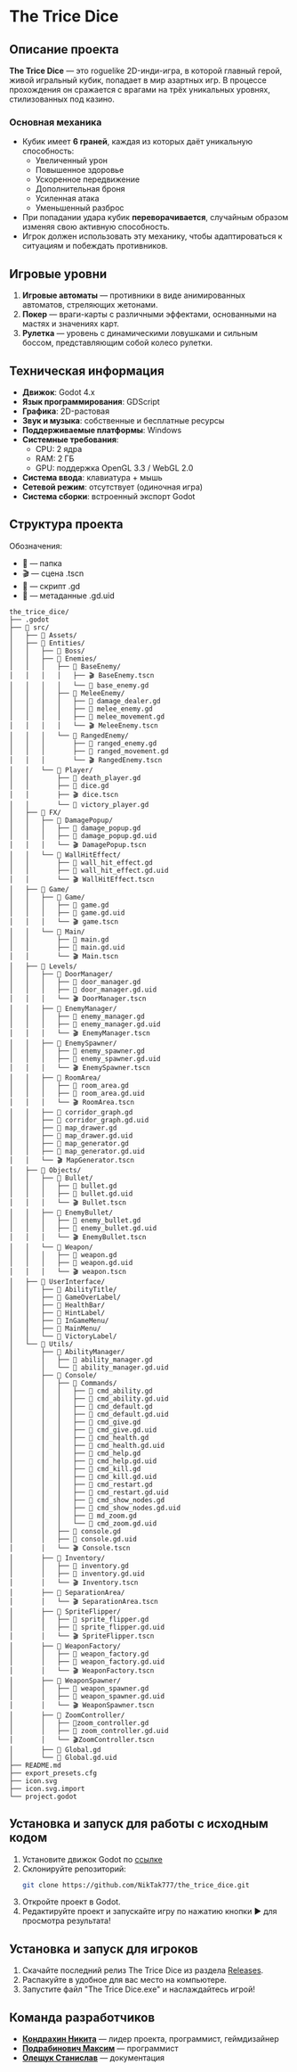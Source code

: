 # The Trice Dice

## Описание проекта
**The Trice Dice** — это roguelike 2D-инди-игра, в которой главный герой, живой игральный кубик, попадает в мир азартных игр. В процессе прохождения он сражается с врагами на трёх уникальных уровнях, стилизованных под казино.

### Основная механика
- Кубик имеет **6 граней**, каждая из которых даёт уникальную способность:
  - Увеличенный урон
  - Повышенное здоровье
  - Ускоренное передвижение
  - Дополнительная броня
  - Усиленная атака
  - Уменьшенный разброс 
- При попадании удара кубик **переворачивается**, случайным образом изменяя свою активную способность.
- Игрок должен использовать эту механику, чтобы адаптироваться к ситуациям и побеждать противников.

## Игровые уровни
1. **Игровые автоматы** — противники в виде анимированных автоматов, стреляющих жетонами.
2. **Покер** — враги-карты с различными эффектами, основанными на мастях и значениях карт.
3. **Рулетка** — уровень с динамическими ловушками и сильным боссом, представляющим собой колесо рулетки.

## Техническая информация
- **Движок**: Godot 4.x
- **Язык программирования**: GDScript
- **Графика**: 2D-растовая
- **Звук и музыка**: собственные и бесплатные ресурсы
- **Поддерживаемые платформы**: Windows
- **Системные требования**:
  - CPU: 2 ядра
  - RAM: 2 ГБ
  - GPU: поддержка OpenGL 3.3 / WebGL 2.0
- **Система ввода**: клавиатура + мышь
- **Сетевой режим**: отсутствует (одиночная игра)
- **Система сборки**: встроенный экспорт Godot

## Структура проекта
Обозначения:
* 📁 — папка
* 🎬 — сцена .tscn
* 📜 — скрипт .gd
* 🔑 — метаданные .gd.uid
```
the_trice_dice/
├── .godot
├── 📁 src/
│   ├── 📁 Assets/
│   ├── 📁 Entities/
│   │   ├── 📁 Boss/
│   │   ├── 📁 Enemies/
│   │   │   ├── 📁 BaseEnemy/
│   │   │   │   ├── 🎬 BaseEnemy.tscn
│   │   │   │   └── 📜 base_enemy.gd
│   │   │   ├── 📁 MeleeEnemy/
│   │   │   │   ├── 📜 damage_dealer.gd
│   │   │   │   ├── 📜 melee_enemy.gd
│   │   │   │   ├── 📜 melee_movement.gd
│   │   │   │   └── 🎬 MeleeEnemy.tscn
│   │   │   └── 📁 RangedEnemy/
│   │   │       ├── 📜 ranged_enemy.gd
│   │   │       ├── 📜 ranged_movement.gd
│   │   │       └── 🎬 RangedEnemy.tscn
│   │   └── 📁 Player/
│   │       ├── 📜 death_player.gd
│   │       ├── 📜 dice.gd
│   │       ├── 🎬 dice.tscn
│   │       └── 📜 victory_player.gd
│   ├── 📁 FX/
│   │   ├── 📁 DamagePopup/
│   │   │   ├── 📜 damage_popup.gd
│   │   │   ├── 🔑 damage_popup.gd.uid
│   │   │   └── 🎬 DamagePopup.tscn
│   │   └── 📁 WallHitEffect/
│   │       ├── 📜 wall_hit_effect.gd
│   │       ├── 🔑 wall_hit_effect.gd.uid
│   │       └── 🎬 WallHitEffect.tscn
│   ├── 📁 Game/
│   │   ├── 📁 Game/
│   │   │   ├── 📜 game.gd
│   │   │   ├── 🔑 game.gd.uid
│   │   │   └── 🎬 game.tscn
│   │   └── 📁 Main/
│   │       ├── 📜 main.gd
│   │       ├── 🔑 main.gd.uid
│   │       └── 🎬 Main.tscn
│   ├── 📁 Levels/
│   │   ├── 📁 DoorManager/
│   │   │   ├── 📜 door_manager.gd
│   │   │   ├── 🔑 door_manager.gd.uid
│   │   │   └── 🎬 DoorManager.tscn
│   │   ├── 📁 EnemyManager/
│   │   │   ├── 📜 enemy_manager.gd
│   │   │   ├── 🔑 enemy_manager.gd.uid
│   │   │   └── 🎬 EnemyManager.tscn
│   │   ├── 📁 EnemySpawner/
│   │   │   ├── 📜 enemy_spawner.gd
│   │   │   ├── 🔑 enemy_spawner.gd.uid
│   │   │   └── 🎬 EnemySpawner.tscn
│   │   ├── 📁 RoomArea/
│   │   │   ├── 📜 room_area.gd
│   │   │   ├── 🔑 room_area.gd.uid
│   │   │   └── 🎬 RoomArea.tscn
│   │   ├── 📜 corridor_graph.gd
│   │   ├── 🔑 corridor_graph.gd.uid
│   │   ├── 📜 map_drawer.gd
│   │   ├── 🔑 map_drawer.gd.uid
│   │   ├── 📜 map_generator.gd
│   │   ├── 🔑 map_generator.gd.uid
│   │   └── 🎬 MapGenerator.tscn
│   ├── 📁 Objects/
│   │   ├── 📁 Bullet/
│   │   │   ├── 📜 bullet.gd
│   │   │   ├── 🔑 bullet.gd.uid
│   │   │   └── 🎬 Bullet.tscn
│   │   ├── 📁 EnemyBullet/
│   │   │   ├── 📜 enemy_bullet.gd
│   │   │   ├── 🔑 enemy_bullet.gd.uid
│   │   │   └── 🎬 EnemyBullet.tscn
│   │   └── 📁 Weapon/
│   │   │   ├── 📜 weapon.gd
│   │   │   ├── 🔑 weapon.gd.uid
│   │   │   └── 🎬 weapon.tscn
│   ├── 📁 UserInterface/
│   │   ├── 📁 AbilityTitle/
│   │   ├── 📁 GameOverLabel/
│   │   ├── 📁 HealthBar/
│   │   ├── 📁 HintLabel/
│   │   ├── 📁 InGameMenu/
│   │   ├── 📁 MainMenu/
│   │   └── 📁 VictoryLabel/
│   └── 📁 Utils/
│       ├── 📁 AbilityManager/
│       │   ├── 📜 ability_manager.gd
│       │   └── 🔑 ability_manager.gd.uid
│       ├── 📁 Console/
│       │   ├── 📁 Commands/
│       │   │   ├── 📜 cmd_ability.gd
│       │   │   ├── 🔑 cmd_ability.gd.uid
│       │   │   ├── 📜 cmd_default.gd
│       │   │   ├── 🔑 cmd_default.gd.uid
│       │   │   ├── 📜 cmd_give.gd
│       │   │   ├── 🔑 cmd_give.gd.uid
│       │   │   ├── 📜 cmd_health.gd
│       │   │   ├── 🔑 cmd_health.gd.uid
│       │   │   ├── 📜 cmd_help.gd
│       │   │   ├── 🔑 cmd_help.gd.uid
│       │   │   ├── 📜 cmd_kill.gd
│       │   │   ├── 🔑 cmd_kill.gd.uid
│       │   │   ├── 📜 cmd_restart.gd
│       │   │   ├── 🔑 cmd_restart.gd.uid
│       │   │   ├── 📜 cmd_show_nodes.gd
│       │   │   ├── 🔑 cmd_show_nodes.gd.uid
│       │   │   ├── 📜 md_zoom.gd
│       │   │   └── 🔑 cmd_zoom.gd.uid
│       │   ├── 📜 console.gd
│       │   ├── 🔑 console.gd.uid
│       │   └── 🎬 Console.tscn
│       ├── 📁 Inventory/
│       │   ├── 📜 inventory.gd
│       │   ├── 🔑 inventory.gd.uid
│       │   └── 🎬 Inventory.tscn
│       ├── 📁 SeparationArea/
│       │   └── 🎬 SeparationArea.tscn
│       ├── 📁 SpriteFlipper/
│       │   ├── 📜 sprite_flipper.gd
│       │   ├── 🔑 sprite_flipper.gd.uid
│       │   └── 🎬 SpriteFlipper.tscn
│       ├── 📁 WeaponFactory/
│       │   ├── 📜 weapon_factory.gd
│       │   ├── 🔑 weapon_factory.gd.uid
│       │   └── 🎬 WeaponFactory.tscn
│       ├── 📁 WeaponSpawner/
│       │   ├── 📜 weapon_spawner.gd
│       │   ├── 🔑 weapon_spawner.gd.uid
│       │   └── 🎬 WeaponSpawner.tscn
│       ├── 📁 ZoomController/
│       │   ├── 📜zoom_controller.gd
│       │   ├── 🔑 zoom_controller.gd.uid
│       │   └── 🎬ZoomController.tscn
│       ├── 📜 Global.gd
│       └── 🔑 Global.gd.uid
├── README.md
├── export_presets.cfg
├── icon.svg
├── icon.svg.import
└── project.godot
```

## Установка и запуск для работы с исходным кодом
1. Установите движок Godot по [ссылке](https://github.com/godotengine/godot/releases/download/4.4.1-stable/Godot_v4.4.1-stable_win64.exe.zip)
2. Склонируйте репозиторий:
   ```bash
   git clone https://github.com/NikTak777/the_trice_dice.git
   ```
3. Откройте проект в Godot.
4. Редактируйте проект и запускайте игру по нажатию кнопки ▶ для просмотра результата!

## Установка и запуск для игроков
1. Скачайте последний релиз The Trice Dice из раздела [Releases](https://github.com/NikTak777/the_trice_dice/releases).
2. Распакуйте в удобное для вас место на компьютере.
3. Запустите файл "The Trice Dice.exe" и наслаждайтесь игрой!

## Команда разработчиков
- [**Кондрахин Никита**](https://github.com/NikTak777) — лидер проекта, программист, геймдизайнер
- [**Подрабинович Максим**](https://github.com/psixonaut) — программист
- [**Олещук Станислав**](https://github.com/lRelezl) — документация
